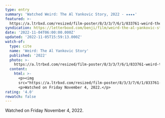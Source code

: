 ```yaml
---
type: entry
summary: 'Watched Weird: The Al Yankovic Story, 2022 - ★★★★'
featured: >-
  https://a.ltrbxd.com/resized/film-poster/8/3/3/7/6/1/833761-weird-the-al-yankovic-story-0-600-0-900-crop.jpg?v=e29de7706f
syndication: https://letterboxd.com/benji/film/weird-the-al-yankovic-story-2022/
date: '2022-11-04T06:00:00.000Z'
updated: '2022-11-05T15:59:13.000Z'
watch-of:
  type: cite
  name: 'Weird: The Al Yankovic Story'
  published: '2022'
  photo: >-
    https://a.ltrbxd.com/resized/film-poster/8/3/3/7/6/1/833761-weird-the-al-yankovic-story-0-600-0-900-crop.jpg?v=e29de7706f
  content:
    html: >-
      <p><img
      src="https://a.ltrbxd.com/resized/film-poster/8/3/3/7/6/1/833761-weird-the-al-yankovic-story-0-600-0-900-crop.jpg?v=e29de7706f"/></p>
      <p>Watched on Friday November 4, 2022.</p>
rating: '4.0'
rewatch: false
---
```

Watched on Friday November 4, 2022.
